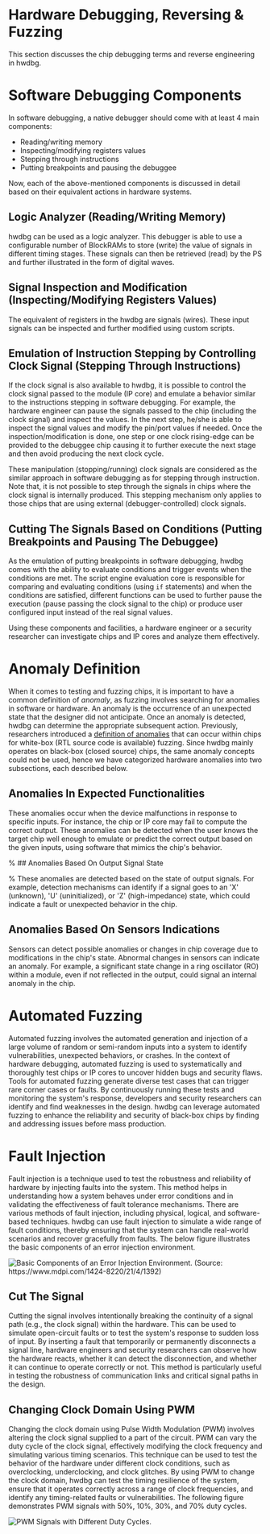 # Hardware Debugging, Reversing & Fuzzing
This section discusses the chip debugging terms and reverse engineering in hwdbg.

# Software Debugging Components

In software debugging, a native debugger should come with at least 4 main components:


- Reading/writing memory
- Inspecting/modifying registers values 
- Stepping through instructions
- Putting breakpoints and pausing the debuggee

Now, each of the above-mentioned components is discussed in detail based on their equivalent actions in hardware systems.

## Logic Analyzer (Reading/Writing Memory)

hwdbg can be used as a logic analyzer. This debugger is able to use a configurable number of BlockRAMs to store (write) the value of signals in different timing stages. These signals can then be retrieved (read) by the PS and further illustrated in the form of digital waves.

## Signal Inspection and Modification (Inspecting/Modifying Registers Values)

The equivalent of registers in the hwdbg are signals (wires). These input signals can be inspected and further modified using custom scripts.

## Emulation of Instruction Stepping by Controlling Clock Signal (Stepping Through Instructions)

If the clock signal is also available to hwdbg, it is possible to control the clock signal passed to the module (IP core) and emulate a behavior similar to the instructions stepping in software debugging. For example, the hardware engineer can pause the signals passed to the chip (including the clock signal) and inspect the values. In the next step, he/she is able to inspect the signal values and modify the pin/port values if needed. Once the inspection/modification is done, one step or one clock rising-edge can be provided to the debuggee chip causing it to further execute the next stage and then avoid producing the next clock cycle. 

These manipulation (stopping/running) clock signals are considered as the similar approach in software debugging as for stepping through instruction. Note that, it is not possible to step through the signals in chips where the clock signal is internally produced. This stepping mechanism only applies to those chips that are using external (debugger-controlled) clock signals.

## Cutting The Signals Based on Conditions (Putting Breakpoints and Pausing The Debuggee)

As the emulation of putting breakpoints in software debugging, hwdbg comes with the ability to evaluate conditions and trigger events when the conditions are met. The script engine evaluation core is responsible for comparing and evaluating conditions (using `if` statements) and when the conditions are satisfied, different functions can be used to further pause the execution (pause passing the clock signal to the chip) or produce user configured input instead of the real signal values.

Using these components and facilities, a hardware engineer or a security researcher can investigate chips and IP cores and analyze them effectively.

# Anomaly Definition

When it comes to testing and fuzzing chips, it is important to have a common definition of *anomaly*, as fuzzing involves searching for anomalies in software or hardware. An anomaly is the occurrence of an unexpected state that the designer did not anticipate. Once an anomaly is detected, hwdbg can determine the appropriate subsequent action. Previously, researchers introduced a [definition of anomalies](https://www.usenix.org/conference/usenixsecurity22/presentation/trippel) that can occur within chips for white-box (RTL source code is available) fuzzing. Since hwdbg mainly operates on black-box (closed source) chips, the same anomaly concepts could not be used, hence we have categorized hardware anomalies into two subsections, each described below.

## Anomalies In Expected Functionalities

These anomalies occur when the device malfunctions in response to specific inputs. For instance, the chip or IP core may fail to compute the correct output. These anomalies can be detected when the user knows the target chip well enough to emulate or predict the correct output based on the given inputs, using software that mimics the chip's behavior.

% ## Anomalies Based On Output Signal State

% These anomalies are detected based on the state of output signals. For example, detection mechanisms can identify if a signal goes to an 'X' (unknown), 'U' (uninitialized), or 'Z' (high-impedance) state, which could indicate a fault or unexpected behavior in the chip.

## Anomalies Based On Sensors Indications

Sensors can detect possible anomalies or changes in chip coverage due to modifications in the chip's state. Abnormal changes in sensors can indicate an anomaly. For example, a significant state change in a ring oscillator (RO) within a module, even if not reflected in the output, could signal an internal anomaly in the chip.

# Automated Fuzzing

Automated fuzzing involves the automated generation and injection of a large volume of random or semi-random inputs into a system to identify vulnerabilities, unexpected behaviors, or crashes. In the context of hardware debugging, automated fuzzing is used to systematically and thoroughly test chips or IP cores to uncover hidden bugs and security flaws. Tools for automated fuzzing generate diverse test cases that can trigger rare corner cases or faults. By continuously running these tests and monitoring the system's response, developers and security researchers can identify and find weaknesses in the design. hwdbg can leverage automated fuzzing to enhance the reliability and security of black-box chips by finding and addressing issues before mass production.

# Fault Injection

Fault injection is a technique used to test the robustness and reliability of hardware by injecting faults into the system. This method helps in understanding how a system behaves under error conditions and in validating the effectiveness of fault tolerance mechanisms. There are various methods of fault injection, including physical, logical, and software-based techniques. hwdbg can use fault injection to simulate a wide range of fault conditions, thereby ensuring that the system can handle real-world scenarios and recover gracefully from faults. The below figure illustrates the basic components of an error injection environment.

![Basic Components of an Error Injection Environment. (Source: https://www.mdpi.com/1424-8220/21/4/1392)](/img/figures/basic-fault-injection.jpg)

## Cut The Signal

Cutting the signal involves intentionally breaking the continuity of a signal path (e.g., the clock signal) within the hardware. This can be used to simulate open-circuit faults or to test the system's response to sudden loss of input. By inserting a fault that temporarily or permanently disconnects a signal line, hardware engineers and security researchers can observe how the hardware reacts, whether it can detect the disconnection, and whether it can continue to operate correctly or not. This method is particularly useful in testing the robustness of communication links and critical signal paths in the design.

## Changing Clock Domain Using PWM

Changing the clock domain using Pulse Width Modulation (PWM) involves altering the clock signal supplied to a part of the circuit. PWM can vary the duty cycle of the clock signal, effectively modifying the clock frequency and simulating various timing scenarios. This technique can be used to test the behavior of the hardware under different clock conditions, such as overclocking, underclocking, and clock glitches. By using PWM to change the clock domain, hwdbg can test the timing resilience of the system, ensure that it operates correctly across a range of clock frequencies, and identify any timing-related faults or vulnerabilities. The following figure demonstrates PWM signals with 50\%, 10\%, 30\%, and 70\% duty cycles.

![PWM Signals with Different Duty Cycles.](/img/figures/pwm.jpg)